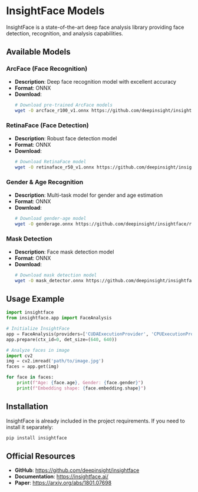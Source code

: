 # InsightFace Models

InsightFace is a state-of-the-art deep face analysis library providing face detection, recognition, and analysis capabilities.

## Available Models

### ArcFace (Face Recognition)
- **Description**: Deep face recognition model with excellent accuracy
- **Format**: ONNX
- **Download**: 
  ```bash
  # Download pre-trained ArcFace models
  wget -O arcface_r100_v1.onnx https://github.com/deepinsight/insightface/releases/download/v0.7/arcface_r100_v1.onnx
  ```

### RetinaFace (Face Detection)  
- **Description**: Robust face detection model
- **Format**: ONNX
- **Download**:
  ```bash
  # Download RetinaFace model
  wget -O retinaface_r50_v1.onnx https://github.com/deepinsight/insightface/releases/download/v0.7/retinaface_r50_v1.onnx
  ```

### Gender & Age Recognition
- **Description**: Multi-task model for gender and age estimation
- **Format**: ONNX
- **Download**:
  ```bash
  # Download gender-age model
  wget -O genderage.onnx https://github.com/deepinsight/insightface/releases/download/v0.7/genderage.onnx
  ```

### Mask Detection
- **Description**: Face mask detection model
- **Format**: ONNX
- **Download**:
  ```bash
  # Download mask detection model
  wget -O mask_detector.onnx https://github.com/deepinsight/insightface/releases/download/v0.7/mask_detector.onnx
  ```

## Usage Example

```python
import insightface
from insightface.app import FaceAnalysis

# Initialize InsightFace
app = FaceAnalysis(providers=['CUDAExecutionProvider', 'CPUExecutionProvider'])
app.prepare(ctx_id=0, det_size=(640, 640))

# Analyze faces in image
import cv2
img = cv2.imread('path/to/image.jpg')
faces = app.get(img)

for face in faces:
    print(f"Age: {face.age}, Gender: {face.gender}")
    print(f"Embedding shape: {face.embedding.shape}")
```

## Installation

InsightFace is already included in the project requirements. If you need to install it separately:

```bash
pip install insightface
```

## Official Resources

- **GitHub**: https://github.com/deepinsight/insightface
- **Documentation**: https://insightface.ai/
- **Paper**: https://arxiv.org/abs/1801.07698